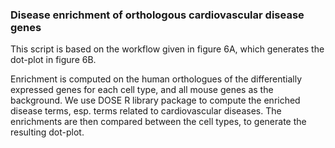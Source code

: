 ### Disease enrichment of orthologous cardiovascular disease genes

This script is based on the workflow given in figure 6A, which generates the dot-plot in figure 6B.

Enrichment is computed on the human orthologues of the differentially expressed genes for each cell type, and all mouse genes as the background. We use DOSE R library package to compute the enriched disease terms, esp. terms related to cardiovascular diseases. The enrichments are then compared between the cell types, to generate the resulting dot-plot.
